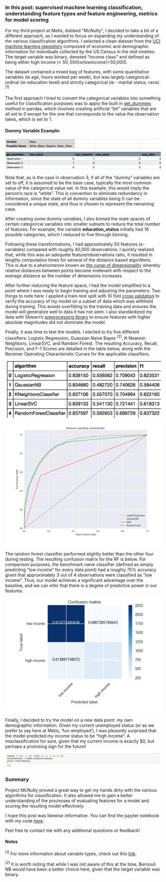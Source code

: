 ### In this post: supervised machine learning classification, understanding feature types and feature engineering, metrics for model scoring

For my third project at Metis, dubbed "McNulty", I decided to take a bit of a different approach, as I wanted to focus on expanding my understanding of the various classification algorithms. I selected a clean dataset from the [UCI machine learning repository](http://archive.ics.uci.edu/ml/) composed of economic and demographic information for individuals collected by the US Census in the mid nineties. The target variable was binary, denoted “income class” and defined as being either high income (> $50,000) or low income (<$50,000).

The dataset contained a mixed bag of features, with some quantitative variables (ie age, hours worked per week), but was largely categorical-ordinal (ie-education level) and strictly categorical (ie - marital status, race). <sup>[1]</sup>

The first approach I tried to convert the categorical variables into something useful for classification purposes was to apply the built in [get_dummies](http://pandas.pydata.org/pandas-docs/stable/generated/pandas.get_dummies.html) method in pandas, which involves creating artificial “bit” variables that are all set to 0 except for the one that corresponds to the value the observation takes, which is set to 1.

#### Dummy Variable Example:

![alt text](https://github.com/cjstef/cjstef.github.io/blob/master/images/blog3get_dummies.png?raw=true)

Note that, as is the case in observation 3, if all of the “dummy” variables are set to off, it is assumed to be the base case, typically the most common value of the categorical value set. In this example, this would imply the person’s race is “white”. This is convention to eliminate redundancy in information, since the state of all dummy variables being 0 can be considered a unique state, and thus is chosen to represent the remaining case.

After creating some dummy variables, I also binned the state spaces of certain categorical variables into smaller subsets to reduce the total number of features. For example, the variable **education_status** initially had 16 possible categories, which I reduced to five through binning.

Following these transformations, I had approximately 50 features (x-variables) compared with roughly 40,000 observations. I quickly realized that, while this was an adequete feature/observations ratio, it resulted in lengthy computation times for several of the distance based algorithms. This is due to a phenomenon known as [the curse of dimensionality](https://en.wikipedia.org/wiki/Curse_of_dimensionality) whereby relative distances between points become irrelevant with respect to the average distance as the number of dimensions increases. 

After further reducing the feature space, I had the model simplified to a point where I was ready to begin training and adjusting the parameters. Two things to note here: I applied a train-test split with 10 fold [cross validation](https://en.wikipedia.org/wiki/Cross-validation_(statistics)) to verify the accuracy of my model on a subset of data which was withheld during training. This avoids overfitting to the training data and ensures the model will generalize well to data it has not seen. I also standardized my data with Sklearn’s [preprocessing library](http://scikit-learn.org/stable/modules/preprocessing.html) to ensure features with higher absolute magnitudes did not dominate the model. 

Finally, it was time to test the models. I elected to try five different classifiers: Logistic Regression, Guassian Naive Bayes <sup>[2]</sup>, K-Nearest-Neighbors, LinearSVC, and Random Forest. The resulting Accuracy, Recall, Precision, and F-1 Scores are detailed in the table below, along with the Receiver Operating Characteristic Curves for the applicable classifiers.

![alt text](https://github.com/cjstef/cjstef.github.io/blob/master/images/proj3_model_scores.png?raw=true)

![alt text](https://github.com/cjstef/cjstef.github.io/blob/master/images/roc_curve.png?raw=true)

The random forest classifier performed slightly better than the other four during testing. The resulting confusion matrix for the RF is below. For comparison purposes, the benchmark naive classifier (defined as simply predicting “low income” for every data point) had a roughly 75% accuracy given that approximately 3 out of 4 observations were classified as “low income”. Thus, our model achieves a significant advantage over the baseline, and we can infer that there is a degree of predictive power in our features.

![alt text](https://github.com/cjstef/cjstef.github.io/blob/master/images/conf_matrix.png?raw=true)

Finally, I decided to try the model on a new data point: my own demographic information. Given my current unemployed status (or as we prefer to say here at Metis, ‘fun-employed’), I was pleasntly surprised that the model predicted my income status to be “high income”. A misclassification for sure, given that my current income is exactly $0, but perhaps a promising sign for the future!

![alt text](https://github.com/cjstef/cjstef.github.io/blob/master/images/proj3_connor_model_predict.png?raw=true)

### Summary
Project McNulty proved a great way to get my hands dirty with the various algorithms for classification. It also allowed me to gain a better understanding of the processes of evaluating features for a model and scoring the resulting model effectively.

I hope this post was likewise informative. You can find the jupyter notebook with my code [here](https://github.com/cjstef/MetisProjects/blob/master/Project3/mcnulty.ipynb).

Feel free to contact me with any additional questions or feedback!

#### Notes

<sup>[1]</sup> For more information about variable types, check out this [link](https://statistics.laerd.com/statistical-guides/types-of-variable.php).

<sup>[2]</sup> It is worth noting that while I was not aware of this at the time, Bernouli NB would have been a better choice here, given that the target variable was binary.
